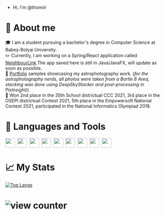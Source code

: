 - Hi, I'm @thomiir

#  🙋 About me
🎓 I am a student pursuing a bachelor's degree in Computer Science at Babeș-Bolyai University. 
<br>
✏️ Currently, I am working on a Spring/React application called <a href=https://github.com/thomiir/NeighbourLink>NeighbourLink</a>.The app saved here is still in Java/JavaFX, will update as soon as possible.
<br>
🔮 <a href=https://imgur.com/a/zAz6Wsx>Portfolio</a> samples showcasing my astrophotography work. (<i>for the astrophotography nerds, all photos were taken from a Bortle 8 Area, stacking was done using DeepSkyStacker and post-processing in PixInsight)</i>)
<br>
📕 Won 2nd place in the 35th School districtual CCC 2021, 3rd place in the OSEPI districtual Contest 2021, 5th place in the Empowersoft National Contest 2021, participated in the National Informatics Olympiad 2018.

#  📄 Languages and Tools
<div>
  <img height=30px width=30px src="https://cdn.jsdelivr.net/gh/devicons/devicon@latest/icons/c/c-original.svg" />&nbsp;
  <img height=30px width=30px src="https://cdn.jsdelivr.net/gh/devicons/devicon@latest/icons/cplusplus/cplusplus-original.svg" />&nbsp;
  <img height=30px width=30px src="https://cdn.jsdelivr.net/gh/devicons/devicon@latest/icons/csharp/csharp-original.svg" />&nbsp;
  <img height=30px width=30px src="https://cdn.jsdelivr.net/gh/devicons/devicon@latest/icons/java/java-original.svg" />&nbsp;
  <img height=30px width=30px src="https://cdn.jsdelivr.net/gh/devicons/devicon@latest/icons/python/python-original.svg" />&nbsp;
  <img height=30px width=30px src="https://cdn.jsdelivr.net/gh/devicons/devicon@latest/icons/postgresql/postgresql-original.svg" />&nbsp;
  <img height=30px width=30px src="https://cdn.jsdelivr.net/gh/devicons/devicon@latest/icons/git/git-original.svg" />&nbsp;
  <img height=30px width=30px src="https://astroimagery.com/wp-content/uploads/2023/08/DSS1.png.webp" />&nbsp;
  <img height=30px width=30px src="https://gitlab.com/uploads/-/system/project/avatar/10789748/icon_1024x1024.png" />&nbsp;
</div>     
          
          
          
          


#  📈 My Stats 
[![Top Langs](https://github-readme-stats.vercel.app/api/top-langs/?username=thomiir&theme=dark&hide_progress=true)](https://github.com/anuraghazra/github-readme-stats)
<h1><img src="https://komarev.com/ghpvc/?username=thomiir&style=flat-square&color=orange" alt="view counter"/></h1>
